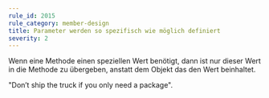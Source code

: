 ```yaml
---
rule_id: 2015
rule_category: member-design
title: Parameter werden so spezifisch wie möglich definiert
severity: 2
---
```

Wenn eine Methode einen speziellen Wert benötigt, dann ist nur dieser Wert in die Methode zu übergeben, anstatt dem Objekt das den Wert beinhaltet.

"Don’t ship the truck if you only need a package".